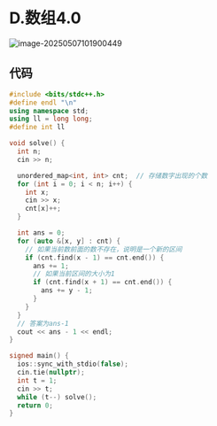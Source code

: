 # D.数组4.0

![image-20250507101900449](https://gitee.com/chen-houchao/images/raw/master/202505071019653.png)

## 代码

```cpp
#include <bits/stdc++.h>
#define endl "\n"
using namespace std;
using ll = long long;
#define int ll

void solve() {
  int n;
  cin >> n;

  unordered_map<int, int> cnt;  // 存储数字出现的个数
  for (int i = 0; i < n; i++) {
    int x;
    cin >> x;
    cnt[x]++;
  }

  int ans = 0;
  for (auto &[x, y] : cnt) {
    // 如果当前数前面的数不存在，说明是一个新的区间
    if (cnt.find(x - 1) == cnt.end()) {
      ans += 1;
      // 如果当前区间的大小为1
      if (cnt.find(x + 1) == cnt.end()) {
        ans += y - 1;
      }
    }
  }
  // 答案为ans-1
  cout << ans - 1 << endl;
}

signed main() {
  ios::sync_with_stdio(false);
  cin.tie(nullptr);
  int t = 1;
  cin >> t;
  while (t--) solve();
  return 0;
}
```

